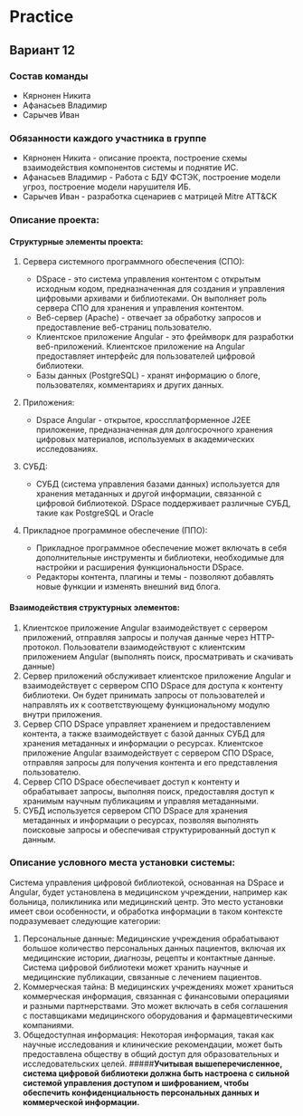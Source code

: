 # Practice

## Вариант 12

### Состав команды
* Кярнонен Никита
* Афанасьев Владимир
* Сарычев Иван

### Обязанности каждого участника в группе
* Кярнонен Никита - описание проекта, построение схемы взаимодействия компонентов системы и поднятие ИС.
* Афанасьев Владимир - Работа с БДУ ФСТЭК, построение модели угроз, построение модели нарушителя ИБ.
* Сарычев Иван - разработка сценариев с матрицей Mitre ATT&CK

### Описание проекта:
#### Структурные элементы проекта:

1. Сервера системного программного обеспечения (СПО):
   * DSpace - это система управления контентом с открытым исходным кодом, предназначенная для создания и управления цифровыми архивами и библиотеками. Он выполняет роль сервера СПО для хранения и управления контентом.
   * Веб-сервер (Apache) - отвечает за обработку запросов и предоставление веб-страниц пользователю.
   * Клиентское приложение Angular - это фреймворк для разработки веб-приложений. Клиентское приложение на Angular предоставляет интерфейс для пользователей цифровой библиотеки.
   * Базы данных (PostgreSQL) - хранят информацию о блоге, пользователях, комментариях и других данных.
  
2. Приложения:
   * Dspace Angular - открытое, кроссплатформенное J2EE приложение, предназначенная для долгосрочного хранения цифровых материалов, используемых в академических исследованиях.

3. СУБД:
   * СУБД (система управления базами данных) используется для хранения метаданных и другой информации, связанной с цифровой библиотекой. DSpace поддерживает различные СУБД, такие как PostgreSQL и Oracle
  
4. Прикладное программное обеспечение (ППО):
   * Прикладное программное обеспечение может включать в себя дополнительные инструменты и библиотеки, необходимые для настройки и расширения функциональности DSpace.
   * Редакторы контента, плагины и темы - позволяют добавлять новые функции и изменять внешний вид блога.
  
#### Взаимодействия структурных элементов:
1) Клиентское приложение Angular взаимодействует с сервером приложений, отправляя запросы и получая данные через HTTP-протокол. Пользователи взаимодействуют с клиентским приложением Angular (выполнять поиск, просматривать и скачивать данные)
2) Сервер приложений обслуживает клиентское приложение Angular и взаимодействует с сервером СПО DSpace для доступа к контенту библиотеки. Он будет принимать запросы от пользователей и направлять их к соответствующему функциональному модулю внутри приложения. 
3) Сервер СПО DSpace управляет хранением и предоставлением контента, а также взаимодействует с базой данных СУБД для хранения метаданных и информации о ресурсах. Клиентское приложение Angular взаимодействует с сервером СПО DSpace, отправляя запросы для получения контента и его представления пользователю.
4) Сервер СПО DSpace обеспечивает доступ к контенту и обрабатывает запросы, выполняя поиск, предоставляя доступ к хранимым научным публикациям и управляя метаданными.
5) СУБД используется сервером СПО DSpace для хранения метаданных и информации о ресурсах, позволяя выполнять поисковые запросы и обеспечивая структурированный доступ к данным.

### Описание условного места установки системы:
Система управления цифровой библиотекой, основанная на DSpace и Angular, будет установлена в медицинском учреждении, например как больница, поликлиника или медицинский центр. Это место установки имеет свои особенности, и обработка информации в таком контексте подразумевает следующие категории:

1. Персональные данные: Медицинские учреждения обрабатывают большое количество персональных данных пациентов, включая их медицинские истории, диагнозы, рецепты и контактные данные. Система цифровой библиотеки может хранить научные и медицинские публикации, связанные с лечением пациентов.
2. Коммерческая тайна: В медицинских учреждениях может храниться коммерческая информация, связанная с финансовыми операциями и разными партнерствами. Это может включать в себя соглашения с поставщиками медицинского оборудования и фармацевтическими компаниями.
3. Общедоступная информация: Некоторая информация, такая как научные исследования и клинические рекомендации, может быть предоставлена обществу в общий доступ для образовательных и исследовательских целей.
#####**Учитывая вышеперечисленное, система цифровой библиотеки должна быть настроена с сильной системой управления доступом и шифрованием, чтобы обеспечить конфиденциальность персональных данных и коммерческой информации.**


  
   
